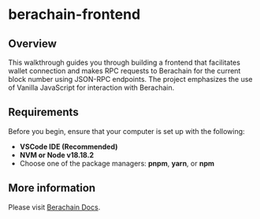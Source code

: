 # berachain-frontend

## Overview
This walkthrough guides you through building a frontend that facilitates wallet connection and makes RPC requests to Berachain for the current block number using JSON-RPC endpoints. The project emphasizes the use of Vanilla JavaScript for interaction with Berachain.

## Requirements
Before you begin, ensure that your computer is set up with the following:

- **VSCode IDE (Recommended)**
- **NVM or Node v18.18.2**
- Choose one of the package managers: **pnpm**, **yarn**, or **npm**

## More information
Please visit [Berachain Docs](https://docs.berachain.com/developers/quickstart/frontend).
